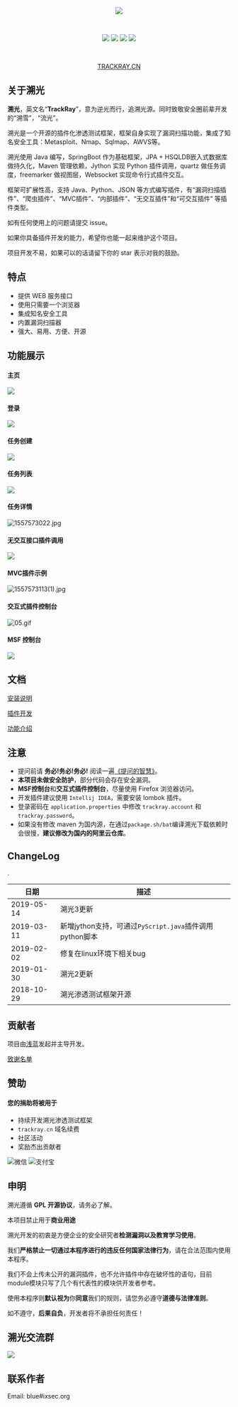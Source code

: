 
<div align="center">


![](docs/img/logo.png)

<br/>

![](https://img.shields.io/github/stars/iSafeBlue/Trackray.svg)
![](https://img.shields.io/github/forks/iSafeBlue/Trackray.svg)
![](https://img.shields.io/github/license/iSafeBlue/Trackray.svg)
![](https://img.shields.io/github/issues/iSafeBlue/Trackray.svg)    

<br/>

[TRACKRAY.CN](https://trackray.cn)

</div>


## 关于溯光

**溯光**，英文名“**TrackRay**”，意为逆光而行，追溯光源。同时致敬安全圈前辈开发的“溯雪”，“流光”。

溯光是一个开源的插件化渗透测试框架，框架自身实现了漏洞扫描功能，集成了知名安全工具：Metasploit、Nmap、Sqlmap、AWVS等。

溯光使用 Java 编写，SpringBoot 作为基础框架，JPA + HSQLDB嵌入式数据库做持久化，Maven 管理依赖，Jython 实现 Python 插件调用，quartz 做任务调度，freemarker 做视图层，Websocket 实现命令行式插件交互。

框架可扩展性高，支持 Java、Python、JSON 等方式编写插件，有“漏洞扫描插件”、“爬虫插件”、“MVC插件”、“内部插件”、“无交互插件”和“可交互插件” 等插件类型。

如有任何使用上的问题请提交 issue。

如果你具备插件开发的能力，希望你也能一起来维护这个项目。

项目开发不易，如果可以的话请留下你的 star 表示对我的鼓励。

## 特点

- 提供 WEB 服务接口
- 使用只需要一个浏览器
- 集成知名安全工具
- 内置漏洞扫描器
- 强大、易用、方便、开源



## 功能展示


#### 主页

![][1]

#### 登录

![][2]

#### 任务创建

![][3]

#### 任务列表

![][4]

#### 任务详情


![1557573022.jpg][6]

#### 无交互接口插件调用

![][7]

#### MVC插件示例

![1557573113(1).jpg][8]

#### 交互式插件控制台

![05.gif][9]

#### MSF 控制台

![](/docs/img/msf.gif)


## 文档

[安装说明](/docs/安装说明.md)

[插件开发](/docs/扩展开发.md)

[功能介绍](/docs/功能.md)

## 注意
- 提问前请 **务必!务必!务必!** 阅读一遍[《提问的智慧》](https://github.com/ryanhanwu/How-To-Ask-Questions-The-Smart-Way/blob/master/README-zh_CN.md)。
- **本项目未做安全防护**，部分代码会存在安全漏洞。
- **MSF控制台**和**交互式插件控制台**，尽量使用 Firefox 浏览器访问。
- 开发插件建议使用 `Intellij IDEA`，需要安装 lombok 插件。
- 登录密码在 `application.properties` 中修改 `trackray.account` 和 `trackray.password`。
- 如果没有修改 maven 为国内源，在通过`package.sh/bat`编译溯光下载依赖时会很慢，**建议修改为国内的阿里云仓库**。


## ChangeLog
.

| 日期 | 描述  |
| ---- | ---- |
| 2019-05-14 | 溯光3更新 |
| 2019-03-11 | 新增jython支持，可通过`PyScript.java`插件调用python脚本 |
| 2019-02-02 | 修复在linux环境下相关bug |
| 2019-01-30 | 溯光2更新 |
| 2018-10-29 | 溯光渗透测试框架开源 |


## 贡献者

项目由[浅蓝](https://github.com/iSafeBlue)发起并主导开发。

[致谢名单](https://github.com/iSafeBlue/TrackRay/wiki/%E8%87%B4%E8%B0%A2%E5%90%8D%E5%8D%95)


## 赞助

#### 您的捐助将被用于

* 持续开发溯光渗透测试框架
* ```trackray.cn```  域名续费
* 社区活动
* 奖励杰出贡献者

![微信](docs/img/wx.png) ![支付宝](docs/img/ali.png)

## 申明

溯光遵循 **GPL 开源协议**，请务必了解。

本项目禁止用于**商业用途**

溯光开发的初衷是方便企业的安全研究者**检测漏洞以及教育学习使用**。

我们**严格禁止一切通过本程序进行的违反任何国家法律行为**，请在合法范围内使用本程序。

我们不会上传未公开的漏洞插件，也不允许插件中存在破坏性的语句，目前module模块只写了几个有代表性的模块供开发者参考。

使用本程序则**默认视为**你**同意**我们的规则，请您务必遵守**道德与法律准则**。

如不遵守，**后果自负**，开发者将不承担任何责任！

## 溯光交流群

![][10]

## 联系作者

Email: blue#ixsec.org

  [1]: /docs/img/3999579642.png
  [2]: /docs/img/242398485.png
  [3]: /docs/img/4052103405.png
  [4]: /docs/img/3017849620.png
  [5]: /docs/img/4059228044.png
  [6]: /docs/img/4094571871.png
  [7]: /docs/img/1587610634.png
  [8]: /docs/img/1141028461.png
  [9]: /docs/img/2882579563.gif
  [10]: /docs/img/group.jpg